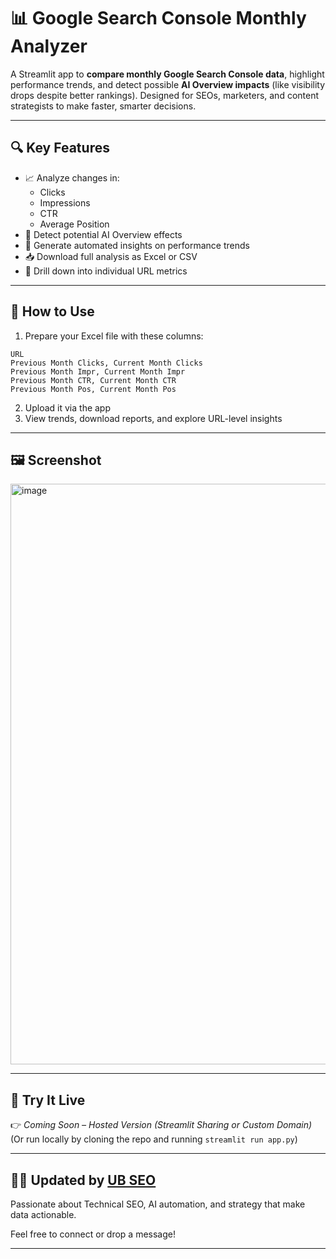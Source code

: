 # 📊 Google Search Console Monthly Analyzer

A Streamlit app to **compare monthly Google Search Console data**, highlight performance trends, and detect possible **AI Overview impacts** (like visibility drops despite better rankings). Designed for SEOs, marketers, and content strategists to make faster, smarter decisions.

---

## 🔍 Key Features

- 📈 Analyze changes in:
  - Clicks
  - Impressions
  - CTR
  - Average Position
- 🤖 Detect potential AI Overview effects
- 🧠 Generate automated insights on performance trends
- 📥 Download full analysis as Excel or CSV
- 🔎 Drill down into individual URL metrics

---

## 📂 How to Use

1. Prepare your Excel file with these columns:

```
URL
Previous Month Clicks, Current Month Clicks
Previous Month Impr, Current Month Impr
Previous Month CTR, Current Month CTR
Previous Month Pos, Current Month Pos
```

2. Upload it via the app
3. View trends, download reports, and explore URL-level insights

---

## 🖼️ Screenshot

<img width="929" alt="image" src="https://github.com/user-attachments/assets/f1acf97e-0e4b-46a5-962a-cdbe6bbcfa3c" />


---

## 🚀 Try It Live

👉 *Coming Soon – Hosted Version (Streamlit Sharing or Custom Domain)*  
(Or run locally by cloning the repo and running `streamlit run app.py`)

---

## 👨‍💻 Updated by [UB SEO]([https://in.linkedin.com/in/udgith-bhatt/])

Passionate about Technical SEO, AI automation, and strategy that make data actionable.

Feel free to connect or drop a message!

---
